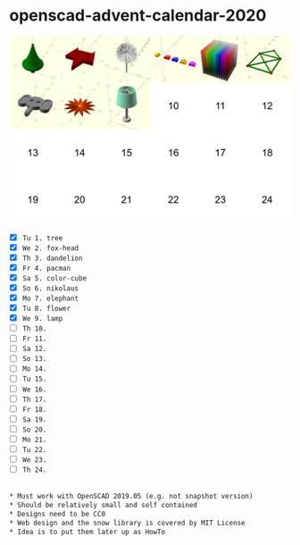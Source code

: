 # openscad-advent-calendar-2020

![screenshot](advent-calendar-2020.png)

- [x] `Tu 1. tree`
- [x] `We 2. fox-head`
- [x] `Th 3. dandelion`
- [x] `Fr 4. pacman`
- [x] `Sa 5. color-cube`
- [x] `So 6. nikolaus`
- [x] `Mo 7. elephant`
- [x] `Tu 8. flower`
- [x] `We 9. lamp`
- [ ] `Th 10. `
- [ ] `Fr 11. `
- [ ] `Sa 12. `
- [ ] `So 13. `
- [ ] `Mo 14. `
- [ ] `Tu 15. `
- [ ] `We 16. `
- [ ] `Th 17. `
- [ ] `Fr 18. `
- [ ] `Sa 19. `
- [ ] `So 20. `
- [ ] `Mo 21. `
- [ ] `Tu 22. `
- [ ] `We 23. `
- [ ] `Th 24. `
```

* Must work with OpenSCAD 2019.05 (e.g. not snapshot version)
* Should be relatively small and self contained
* Designs need to be CC0
* Web design and the snow library is covered by MIT License
* Idea is to put them later up as HowTo
